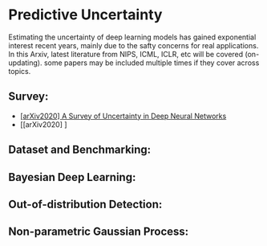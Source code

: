 # Predictive Uncertainty
Estimating the uncertainty of deep learning models has gained exponential interest recent years, mainly due to the safty concerns for real applications. 
In this Arxiv, latest literature from NIPS, ICML, ICLR, etc will be covered (on-updating). some papers may be included multiple times if they cover across topics.

## Survey:
- [[arXiv2020] A Survey of Uncertainty in Deep Neural Networks](https://arxiv.org/abs/2107.03342)
- [[arXiv2020] ]


## Dataset and Benchmarking:


## Bayesian Deep Learning:


## Out-of-distribution Detection: 



## Non-parametric Gaussian Process:


